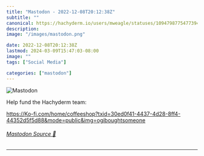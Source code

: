 ```yaml
---
title: "Mastodon - 2022-12-08T20:12:38Z"
subtitle: ""
canonical: https://hachyderm.io/users/mweagle/statuses/109479877547739497
description:
image: "/images/mastodon.png"

date: 2022-12-08T20:12:38Z
lastmod: 2024-03-09T15:47:03-08:00
image: ""
tags: ["Social Media"]

categories: ["mastodon"]
---
```

![Mastodon](/images/mastodon.png)

<p>Help fund the Hachyderm team: </p><p><a href="https://Ko-fi.com/home/coffeeshop?txid=30ed0f41-4437-4d28-8ff4-44352d5f5d88&amp;mode=public&amp;img=ogiboughtsomeone" target="_blank" rel="nofollow noopener noreferrer" translate="no"><span class="invisible">https://</span><span class="ellipsis">Ko-fi.com/home/coffeeshop?txid</span><span class="invisible">=30ed0f41-4437-4d28-8ff4-44352d5f5d88&amp;mode=public&amp;img=ogiboughtsomeone</span></a></p>


###### [Mastodon Source 🐘](https://hachyderm.io/@mweagle/109479877547739497)

___
